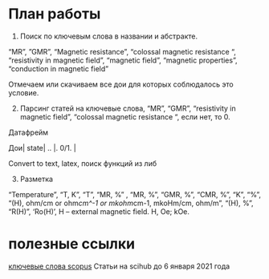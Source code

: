 # План работы

1. Поиск по ключевым слова в названии и абстракте.

“MR”,  ”GMR”,  “Magnetic resistance”, “colossal magnetic resistance “, “resistivity in magnetic field”, “magnetic field”, “magnetic properties”, “conduction in magnetic field” 

Отмечаем или скачиваем все дои для которых соблюдалось это условие.

2. Парсинг статей на ключевые слова, “MR”, “GMR”, “resistivity in magnetic field”, “colossal magnetic resistance “, если нет, то 0. 

Датафрейм 

Дои| state|
..     |. 0/1. |

Convert to text, latex, поиск функций из либ

3. Разметка 

“Temperature”, “T, K”, “T”, “MR, %” , “MR, %”, “GMR, %”, “CMR, %”, “K”, “%”, 
“(H), ohm/cm or ohm*cm^-1 or mkohm*cm-1, mkoHm/cm, ohm/m”, 
“(H), %”, “R(H)”, ‘Ro(H)’, H – external magnetic field. H, Oe; kOe.

# полезные ссылки

[ключевые слова scopus](https://dev.elsevier.com/sc_search_tips.html)
Статьи на scihub до 6 января 2021 года